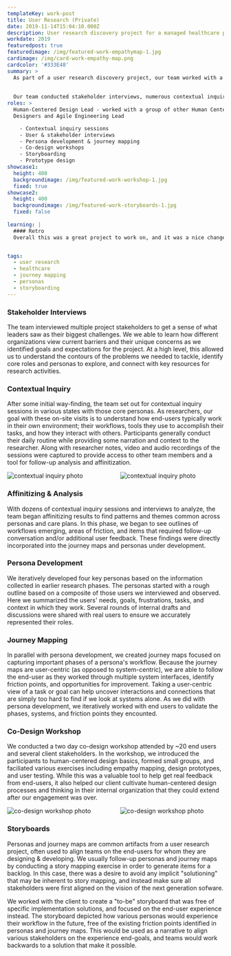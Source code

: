 ```yaml
---
templateKey: work-post
title: User Research (Private)
date: 2019-11-14T15:04:10.000Z
description: User research discovery project for a managed healthcare provider
workdate: 2019
featuredpost: true
featuredimage: /img/featured-work-empathymap-1.jpg
cardimage: /img/card-work-empathy-map.png
cardcolor: '#333E48'
summary: >
  As part of a user research discovery project, our team worked with a large managed care provider to learn how its enterprise care management software is being used by internal staff as they interact with members, identify areas for improvement, and help align stakeholders on a vision for the next generation of its care management platform.  
  
  
  Our team conducted stakeholder interviews, numerous contextual inquiry sessions, and several phone interviews with end users spanning various states and care plans. We developed validated personas, journey maps, and delivered storyboards and designed prototypes to help visualize future state experiences.
roles: >
  Human-Centered Design Lead - worked with a group of other Human Centered
  Designers and Agile Engineering Lead 

    - Contextual inquiry sessions
    - User & stakeholder interviews
    - Persona development & journey mapping
    - Co-design workshops
    - Storyboarding
    - Prototype design
showcase1:
  height: 400
  backgroundimage: /img/featured-work-workshop-1.jpg
  fixed: true
showcase2:
  height: 400
  backgroundimage: /img/featured-work-storyboards-1.jpg
  fixed: false
  
learning: |
  #### Retro
  Overall this was a great project to work on, and it was a nice change of pace coming from a previous role with limited time dedicated to user research activities. This was my first time working in the healthcare space, and getting up to speed with industry and client-specific terminology while onboarding to a new company and culture was quite challenging. 


tags:
  - user research
  - healthcare
  - journey mapping
  - personas
  - storyboarding
---
```

### Stakeholder Interviews
The team interviewed multiple project stakeholders to get a sense of what leaders saw as their biggest challenges. We we able to learn how different organizations view current barriers and their unique concerns as we identified goals and expectations for the project. At a high level, this allowed us to understand the contours of the problems we needed to tackle, identify core roles and personas to explore, and connect with key resources for research activities. 

### Contextual Inquiry
After some initial way-finding, the team set out for contextual inquiry sessions in various states with those core personas. As researchers, our goal with these on-site visits is to understand how end-users typically work in their own environment; their workflows, tools they use to accomplish their tasks, and how they interact with others. Participants generally conduct their daily routine while providing some narration and context to the researcher. Along with researcher notes, video and audio recordings of the sessions were captured to provide access to other team members and a tool for follow-up analysis and affinitization. 

<div class="columns">
  <div class="column is-6">
    <img class="image img is-rounded" srcset="/img/card-work-ci-1.jpg" alt="contextual inquiry photo" />
  </div>
  <div class="column is-6">
    <img srcset="/img/card-work-ci-2.jpg" alt="contextual inquiry photo" />
  </div>
</div>

### Affinitizing & Analysis
With dozens of contextual inquiry sessions and interviews to analyze, the team began affinitizing results to find patterns and themes common across personas and care plans. In this phase, we began to see outlines of workflows emerging, areas of friction, and items that required follow-up conversation and/or additional user feedback. These findings were directly incorporated into the journey maps and personas under development.

### Persona Development
We iteratively developed four key personas based on the information collected in earlier research phases. The personas started with a rough outline based on a composite of those users we interviewed and observed. Here we summarized the users' needs, goals, frustrations, tasks, and context in which they work. Several rounds of internal drafts and discussions were shared with real users to ensure we accurately represented their roles.     

### Journey Mapping
In parallel with persona development, we created journey maps focused on capturing important phases of a persona's workflow. Because the journey maps are user-centric (as opposed to system-centric), we are able to follow the end-user as they worked through multiple system interfaces, identify friction points, and opportunities for improvement. Taking a user-centric view of a task or goal can help uncover interactions and connections that are simply too hard to find if we look at systems alone. As we did with persona development, we iteratively worked with end users to validate the phases, systems, and friction points they encounted.   

### Co-Design Workshop
We conducted a two day co-design workshop attended by ~20 end users and several client stakeholders. In the workshop, we introduced the participants to human-centered design basics, formed small groups, and faciliated various exercises including empathy mapping, design prototypes, and user testing. While this was a valuable tool to help get real feedback from end-users, it also helped our client cultivate human-centered design processes and thinking in their internal organization that they could extend after our engagement was over.

<div class="columns">
  <div class="column is-6">
    <img srcset="/img/card-work-co-design-1.jpg" alt="co-design workshop photo" />
  </div>
  <div class="column is-6">
    <img srcset="/img/card-work-co-design-2.jpg" alt="co-design workshop photo" />
  </div>
</div>

### Storyboards
Personas and journey maps are common artifacts from a user research project, often used to align teams on the end-users for whom they are designing & developing. We usually follow-up personas and journey maps by conducting a story mapping exercise in order to generate items for a backlog. In this case, there was a desire to avoid any implicit "solutioning" that may be inherent to story mapping, and instead make sure all stakeholders were first aligned on the vision of the next generation sofware. 

We worked with the client to create a "to-be" storyboard that was free of specific implementation solutions, and focused on the end-user experience instead. The storyboard depicted how various personas would experience their workflow in the future, free of the existing friction points identified in personas and journey maps. This would be used as a narrative to align various stakeholders on the experience end-goals, and teams would work backwards to a solution that make it possible.


